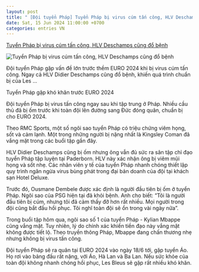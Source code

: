 ```yaml
---
layout: post
title: " [Đội tuyển Pháp] Tuyển Pháp bị virus cúm tấn công, HLV Deschamps cũng đổ bệnh"
date: Sat, 15 Jun 2024 11:00:00 +0700
categories: entries VN
---
```

[Tuyển Pháp bị virus cúm tấn công, HLV Deschamps cũng đổ bệnh](https://kenh14.vn/tuyen-phap-bi-virus-cum-tan-cong-hlv-deschamps-cung-do-benh-20240614164418866.chn)

![Tuyển Pháp bị virus cúm tấn công, HLV Deschamps cũng đổ bệnh](https://kenh14cdn.com/zoom/600_315/203336854389633024/2024/6/14/photo1718358120405-1718358125230903080216.jpg)

Đội tuyển Pháp gặp vấn đề lớn trước thềm EURO 2024 khi bị virus cúm tấn công. Ngay cả HLV Didier Deschamps cũng đổ bệnh, khiến quá trình chuẩn bị của Les ...

Tuyển Pháp gặp khó khăn trước EURO 2024

Đội tuyển Pháp bị virus tấn công ngay sau khi tập trung ở Pháp. Nhiều cầu thủ đã bị ốm trước khi toàn đội lên đường sang Đức đóng quân, chuẩn bị cho EURO 2024.

Theo RMC Sports, một số ngôi sao tuyển Pháp có triệu chứng viêm họng, sốt và cảm lạnh. Một trong những người bị nặng nhất là Kingsley Coman đã vắng mặt trong các buổi tập gần đây.

HLV Didier Deschamps cũng bị ốm nhưng ông vẫn đủ sức ra sân tập chỉ đạo tuyển Pháp tập luyện tại Paderborn. HLV này xác nhận ông bị viêm mũi họng và sốt nhẹ. Các nhân viên y tế của tuyển Pháp nhanh chóng thiết lập quy trình ngăn ngừa virus bùng phát trong đại bản doanh của đội tại khách sạn Hotel Deluxe.

Trước đó, Ousmane Dembele được xác định là người đầu tiên bị ốm ở tuyển Pháp. Ngôi sao của PSG hiện tại đã khỏi bệnh. Anh cho biết: “Tôi là người đầu tiên bị cúm, nhưng tôi đã cảm thấy đỡ hơn rất nhiều. Mọi người trong đội cũng bắt đầu hồi phục. Tôi nghĩ toàn đội sẽ ổn trong vài ngày nữa”.

Trong buổi tập hôm qua, ngôi sao số 1 của tuyển Pháp - Kylian Mbappe cũng vắng mặt. Tuy nhiên, lý do chính xác khiến tiền đạo này vắng mặt không được tiết lộ. Theo truyền thông Pháp, Mbappe đang chấn thương nhẹ nhưng không bị virus tấn công.

Đội tuyển Pháp sẽ ra quân tại EURO 2024 vào ngày 18/6 tới, gặp tuyển Áo. Họ rơi vào bảng đấu rất nặng, với Áo, Hà Lan và Ba Lan. Nếu sức khỏe của toàn đội không nhanh chóng hồi phục, Les Bleus sẽ gặp rất nhiều khó khăn.

